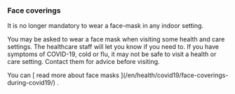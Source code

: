 ###  Face coverings

It is no longer mandatory to wear a face-mask in any indoor setting.

You may be asked to wear a face mask when visiting some health and care
settings. The healthcare staff will let you know if you need to. If you have
symptoms of COVID-19, cold or flu, it may not be safe to visit a health or
care setting. Contact them for advice before visiting.

You can [ read more about face masks ](/en/health/covid19/face-coverings-
during-covid19/) .
